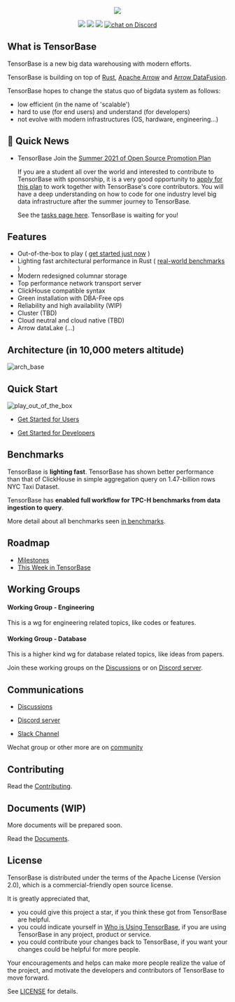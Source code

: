 
<p align="center">
    <img src="https://user-images.githubusercontent.com/237573/117403590-fba83180-af3a-11eb-9464-276af1ad1b80.png">
</p>

<p align="center">
<img src="https://img.shields.io/github/license/tensorbase/tensorbase">
<img src="https://img.shields.io/github/issues/tensorbase/tensorbase">
<img src="https://img.shields.io/github/workflow/status/tensorbase/tensorbase/Base%20Integ%20Sanity%20Checks">
<a href="https://discord.com/invite/E72n2jzgKD">
  <img src="https://img.shields.io/discord/794816685978419210?logo=discord"
  alt="chat on Discord">
</a>
</p>

## What is TensorBase
TensorBase is a new big data warehousing with modern efforts.

TensorBase is building on top of [Rust](https://www.rust-lang.org/), [Apache Arrow](https://github.com/apache/arrow-rs) and [Arrow DataFusion](https://github.com/apache/arrow-datafusion).

TensorBase hopes to change the status quo of bigdata system as follows:
  * low efficient (in the name of 'scalable')
  * hard to use (for end users) and understand (for developers)
  * not evolve with modern infrastructures (OS, hardware, engineering...)

## :rocket: Quick News

* TensorBase Join the [Summer 2021 of Open Source Promotion Plan](https://summer.iscas.ac.cn/#/homepage?lang=en)

    If you are a student all over the world and interested to contribute to TensorBase with sponsorship, it is a very good opportunity to [apply for this plan](https://summer.iscas.ac.cn/#/org/orgdetail/tensorbase?lang=en) to work together with TensorBase's core contributors. You will have a deep understanding on how to code for one industry level big data infrastructure after the summer journey to TensorBase. 

    See the [tasks page here](https://github.com/tensorbase/tensorbase/blob/main/docs/summer_2021_ospp.md). TensorBase is waiting for you!

## Features

* Out-of-the-box to play ( [get started just now](#quick-start) )
* Lighting fast architectural performance in Rust ( [real-world benchmarks](#benchmarks) )
* Modern redesigned columnar storage 
* Top performance network transport server  
* ClickHouse compatible syntax
* Green installation with DBA-Free ops
* Reliability and high availability (WIP)
* Cluster (TBD)
* Cloud neutral and cloud native (TBD)
* Arrow dataLake (...)

## Architecture (in 10,000 meters altitude)

![arch_base](https://user-images.githubusercontent.com/237573/115341887-efeb0a00-a1db-11eb-8aea-0c6cef2ba1ca.jpg)

## Quick Start

![play_out_of_the_box](https://user-images.githubusercontent.com/237573/115368682-e5d80400-a1f9-11eb-9a9e-deeb4d5d58d2.gif)

* [Get Started for Users](/docs/get_started_users.md) 

* [Get Started for Developers](/docs/get_started_developers.md) 

## Benchmarks

TensorBase is **lighting fast**. TensorBase has shown better performance than that of ClickHouse in simple aggregation query on 1.47-billion rows NYC Taxi Dataset.

TensorBase has **enabled full workflow for TPC-H benchmarks from data ingestion to query**.

More detail about all benchmarks seen [in benchmarks](https://github.com/tensorbase/benchmarks).

## Roadmap

* [Milestones](https://github.com/tensorbase/tensorbase/milestones)
* [This Week in TensorBase](https://tensorbase.io/tw/)

## Working Groups

#### Working Group - Engineering
This is a wg for engineering related topics, like codes or features.

#### Working Group - Database
This is a higher kind wg for database related topics, like ideas from papers.

Join these working groups on the [Discussions](https://github.com/tensorbase/tensorbase/discussions) or on [Discord server](https://discord.gg/E72n2jzgKD).


## Communications

* [Discussions](https://github.com/tensorbase/tensorbase/discussions)

* [Discord server](https://discord.gg/E72n2jzgKD)

* [Slack Channel](https://join.slack.com/t/tensorbase/shared_invite/zt-ntwmjvpu-TQ9drOdUwNJWmUTXvxMumA)

Wechat group or other more are on [community](https://tensorbase.io/community/)

## Contributing

Read the [Contributing](/docs/CONTRIBUTING.md).

## Documents (WIP)

More documents will be prepared soon.

Read the [Documents](/docs/docs.md).

## License
TensorBase is distributed under the terms of the Apache License (Version 2.0), which is a commercial-friendly open source license.

It is greatly appreciated that,

* you could give this project a star, if you think these got from TensorBase are helpful.
* you could indicate yourself in [Who is Using TensorBase](/docs/who_using.md), if you are using TensorBase in any project, product or service. 
* you could contribute your changes back to TensorBase, if you want your changes could be helpful for more people.

Your encouragements and helps can make more people realize the value of the project, and motivate the developers and contributors of TensorBase to move forward.

See [LICENSE](LICENSE) for details.

